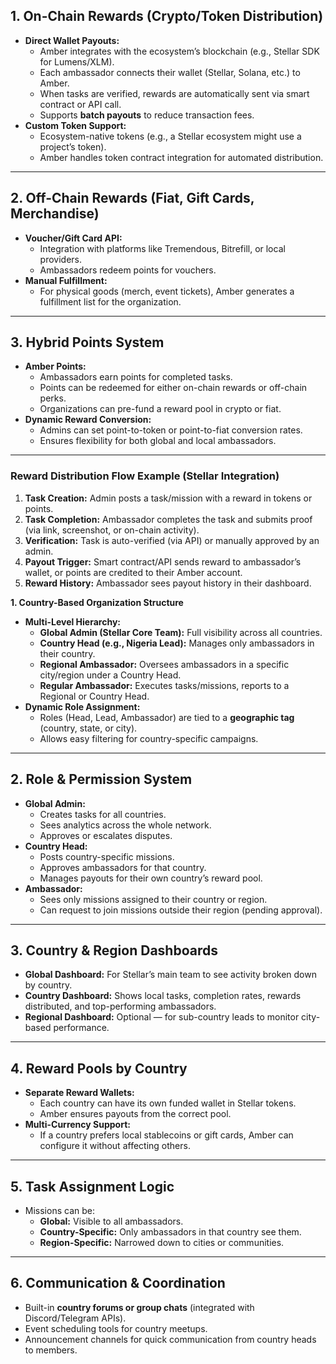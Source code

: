 ## **1\. On-Chain Rewards (Crypto/Token Distribution)**

* **Direct Wallet Payouts:**  
  * Amber integrates with the ecosystem’s blockchain (e.g., Stellar SDK for Lumens/XLM).  
  * Each ambassador connects their wallet (Stellar, Solana, etc.) to Amber.  
  * When tasks are verified, rewards are automatically sent via smart contract or API call.  
  * Supports **batch payouts** to reduce transaction fees.  
* **Custom Token Support:**  
  * Ecosystem-native tokens (e.g., a Stellar ecosystem might use a project’s token).  
  * Amber handles token contract integration for automated distribution.

---

## **2\. Off-Chain Rewards (Fiat, Gift Cards, Merchandise)**

* **Voucher/Gift Card API:**  
  * Integration with platforms like Tremendous, Bitrefill, or local providers.  
  * Ambassadors redeem points for vouchers.  
* **Manual Fulfillment:**  
  * For physical goods (merch, event tickets), Amber generates a fulfillment list for the organization.

---

## **3\. Hybrid Points System**

* **Amber Points:**  
  * Ambassadors earn points for completed tasks.  
  * Points can be redeemed for either on-chain rewards or off-chain perks.  
  * Organizations can pre-fund a reward pool in crypto or fiat.  
* **Dynamic Reward Conversion:**  
  * Admins can set point-to-token or point-to-fiat conversion rates.  
  * Ensures flexibility for both global and local ambassadors.

---

### **Reward Distribution Flow Example (Stellar Integration)**

1. **Task Creation:** Admin posts a task/mission with a reward in tokens or points.  
2. **Task Completion:** Ambassador completes the task and submits proof (via link, screenshot, or on-chain activity).  
3. **Verification:** Task is auto-verified (via API) or manually approved by an admin.  
4. **Payout Trigger:** Smart contract/API sends reward to ambassador’s wallet, or points are credited to their Amber account.  
5. **Reward History:** Ambassador sees payout history in their dashboard.

**1\. Country-Based Organization Structure**

* **Multi-Level Hierarchy:**  
  * **Global Admin (Stellar Core Team):** Full visibility across all countries.  
  * **Country Head (e.g., Nigeria Lead):** Manages only ambassadors in their country.  
  * **Regional Ambassador:** Oversees ambassadors in a specific city/region under a Country Head.  
  * **Regular Ambassador:** Executes tasks/missions, reports to a Regional or Country Head.  
* **Dynamic Role Assignment:**  
  * Roles (Head, Lead, Ambassador) are tied to a **geographic tag** (country, state, or city).  
  * Allows easy filtering for country-specific campaigns.

---

## **2\. Role & Permission System**

* **Global Admin:**  
  * Creates tasks for all countries.  
  * Sees analytics across the whole network.  
  * Approves or escalates disputes.  
* **Country Head:**  
  * Posts country-specific missions.  
  * Approves ambassadors for that country.  
  * Manages payouts for their own country’s reward pool.  
* **Ambassador:**  
  * Sees only missions assigned to their country or region.  
  * Can request to join missions outside their region (pending approval).

---

## **3\. Country & Region Dashboards**

* **Global Dashboard:** For Stellar’s main team to see activity broken down by country.  
* **Country Dashboard:** Shows local tasks, completion rates, rewards distributed, and top-performing ambassadors.  
* **Regional Dashboard:** Optional — for sub-country leads to monitor city-based performance.

---

## **4\. Reward Pools by Country**

* **Separate Reward Wallets:**  
  * Each country can have its own funded wallet in Stellar tokens.  
  * Amber ensures payouts from the correct pool.  
* **Multi-Currency Support:**  
  * If a country prefers local stablecoins or gift cards, Amber can configure it without affecting others.

---

## **5\. Task Assignment Logic**

* Missions can be:  
  * **Global:** Visible to all ambassadors.  
  * **Country-Specific:** Only ambassadors in that country see them.  
  * **Region-Specific:** Narrowed down to cities or communities.

---

## **6\. Communication & Coordination**

* Built-in **country forums or group chats** (integrated with Discord/Telegram APIs).  
* Event scheduling tools for country meetups.  
* Announcement channels for quick communication from country heads to members.

